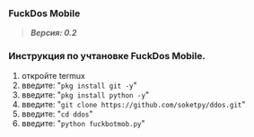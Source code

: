 ### FuckDos Mobile
> _**Версия: 0.2**_

###  Инструкция по учтановке FuckDos Mobile. 
1) откройте termux
2) введите: "`pkg install git -y`"
3) введите: "`pkg install python -y`"
3) введите: "`git clone https://github.com/soketpy/ddos.git`"
4) введите: "`cd ddos`"
5) введите: "`python fuckbotmob.py`"
